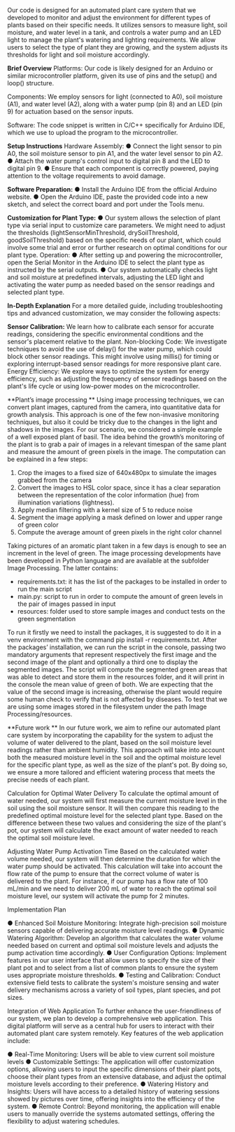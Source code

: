 Our code is designed for an automated plant care system that we developed to monitor and adjust the environment for different types of plants based on their specific needs. It utilizes sensors to measure light, soil moisture, and water level in a tank, and controls a water pump and an LED light to manage the plant's watering and lighting requirements. We allow users to select the type of plant they are growing, and the system adjusts its thresholds for light and soil moisture accordingly.

**Brief Overview**
Platforms: Our code is likely designed for an Arduino or similar microcontroller platform, given its use of pins and the setup() and loop() structure.

Components: We employ sensors for light (connected to A0), soil moisture (A1), and water level (A2), along with a water pump (pin 8) and an LED (pin 9) for actuation based on the sensor inputs.

Software: The code snippet is written in C/C++ specifically for Arduino IDE, which we use to upload the program to the microcontroller.

**Setup Instructions**
Hardware Assembly:
●	Connect the light sensor to pin A0, the soil moisture sensor to pin A1, and the water level sensor to pin A2.
●	Attach the water pump's control input to digital pin 8 and the LED to digital pin 9.
●	Ensure that each component is correctly powered, paying attention to the voltage requirements to avoid damage.

**Software Preparation:**
●	Install the Arduino IDE from the official Arduino website.
●	Open the Arduino IDE, paste the provided code into a new sketch, and select the correct board and port under the Tools menu.

**Customization for Plant Type:**
●	Our system allows the selection of plant type via serial input to customize care parameters. We might need to adjust the thresholds (lightSensorMinThreshold, drySoilThreshold, goodSoilThreshold) based on the specific needs of our plant, which could involve some trial and error or further research on optimal conditions for our plant type.
Operation:
●	After setting up and powering the microcontroller, open the Serial Monitor in the Arduino IDE to select the plant type as instructed by the serial outputs.
●	Our system automatically checks light and soil moisture at predefined intervals, adjusting the LED light and activating the water pump as needed based on the sensor readings and selected plant type.

**In-Depth Explanation**
For a more detailed guide, including troubleshooting tips and advanced customization, we may consider the following aspects:

**Sensor Calibration:** We learn how to calibrate each sensor for accurate readings, considering the specific environmental conditions and the sensor's placement relative to the plant.
Non-blocking Code: We investigate techniques to avoid the use of delay() for the water pump, which could block other sensor readings. This might involve using millis() for timing or exploring interrupt-based sensor readings for more responsive plant care.
Energy Efficiency: We explore ways to optimize the system for energy efficiency, such as adjusting the frequency of sensor readings based on the plant's life cycle or using low-power modes on the microcontroller.

**Plant’s image processing **
Using image processing techniques, we can convert plant images, captured from the camera, into quantitative data for growth analysis. This approach is one of the few non-invasive monitoring techniques, but also it could be tricky due to the changes in the light and shadows in the images. 
For our scenario, we considered a simple example of a well exposed plant of basil.
The idea behind the growth’s monitoring of the plant is to grab a pair of images in a relevant timespan of the same plant and measure the amount of green pixels in the image.
The computation can be explained in a few steps:
1.	Crop the images to a fixed size of 640x480px to simulate the images grabbed from the camera
2.	Convert the images to HSL color space, since it has a clear separation between the representation of the color information (hue) from illumination variations (lightness).
3.	 Apply median filtering with a kernel size of 5 to reduce noise
4.	Segment the image applying a mask defined on lower and upper range of green color
5.	Compute the average amount of green pixels in the right color channel 


Taking pictures of an aromatic plant taken in a few days is enough to see an increment in the level of green. The image processing developments have  been developed in Python language and are available at the subfolder Image Processing. The latter contains:

-	requirements.txt: it has the list of the packages to be installed in order to run the main script
-	main.py: script to run in order to compute the amount of green levels in the pair of images passed in input
-	resources: folder used to store sample images and conduct tests on the green segmentation

To run it firstly we need to install the packages, it is suggested to do it in a venv environment with the command pip install -r requirements.txt.
After the packages’ installation, we can run the script in the console, passing two mandatory arguments that represent respectively the first image and the second image of the plant and optionally a third one to display the segmented images.
The script will compute the segmented green areas that was able to detect and store them in the resources folder, and it will print in the console the mean value of green of  both. We are expecting that the value of the second image is increasing, otherwise the plant would require some human check to verify that is not affected by diseases. 
To test that we are using some images stored in the filesystem under the path Image Processing/resources.


**Future work **
In our future work, we aim to refine our automated plant care system by incorporating the capability for the system to adjust the volume of water delivered to the plant, based on the soil moisture level readings rather than ambient humidity. This approach will take into account both the measured moisture level in the soil and the optimal moisture level for the specific plant type, as well as the size of the plant's pot. By doing so, we ensure a more tailored and efficient watering process that meets the precise needs of each plant.

Calculation for Optimal Water Delivery
To calculate the optimal amount of water needed, our system will first measure the current moisture level in the soil using the soil moisture sensor. It will then compare this reading to the predefined optimal moisture level for the selected plant type. Based on the difference between these two values and considering the size of the plant's pot, our system will calculate the exact amount of water needed to reach the optimal soil moisture level.

Adjusting Water Pump Activation Time
Based on the calculated water volume needed, our system will then determine the duration for which the water pump should be activated. This calculation will take into account the flow rate of the pump to ensure that the correct volume of water is delivered to the plant. For instance, if our pump has a flow rate of 100 mL/min and we need to deliver 200 mL of water to reach the optimal soil moisture level, our system will activate the pump for 2 minutes.

Implementation Plan

●	Enhanced Soil Moisture Monitoring: Integrate high-precision soil moisture sensors capable of delivering accurate moisture level readings.
●	Dynamic Watering Algorithm: Develop an algorithm that calculates the water volume needed based on current and optimal soil moisture levels and adjusts the pump activation time accordingly.
●	User Configuration Options: Implement features in our user interface that allow users to specify the size of their plant pot and to select from a list of common plants to ensure the system uses appropriate moisture thresholds.
●	Testing and Calibration: Conduct extensive field tests to calibrate the system's moisture sensing and water delivery mechanisms across a variety of soil types, plant species, and pot sizes.


Integration of  Web Application 
To further enhance the user-friendliness of our system, we plan to develop a comprehensive web application. This digital platform will serve as a central hub for users to interact with their automated plant care system remotely. Key features of the web application include:

●	Real-Time Monitoring: Users will be able to view current soil moisture levels 
●	Customizable Settings: The application will offer customization options, allowing users to input the specific dimensions of their plant pots, choose their plant types from an extensive database, and adjust the optimal moisture levels according to their preference.
●	Watering History and Insights: Users will have access to a detailed history of watering sessions showed by pictures over time, offering insights into  the efficiency of the system.
●	Remote Control: Beyond monitoring, the application will enable users to manually override the systems automated settings, offering the flexibility to adjust watering schedules.


